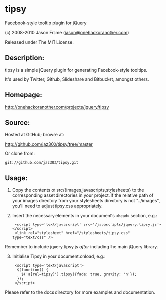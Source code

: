 # tipsy

Facebook-style tooltip plugin for jQuery

(c) 2008-2010 Jason Frame (jason@onehackoranother.com)

Released under The MIT License.

## Description:

tipsy is a simple jQuery plugin for generating Facebook-style tooltips.

It's used by Twitter, Github, Slideshare and Bitbucket, amongst others.

## Homepage:

http://onehackoranother.com/projects/jquery/tipsy

## Source:

Hosted at GitHub; browse at:

  http://github.com/jaz303/tipsy/tree/master

Or clone from:

    git://github.com/jaz303/tipsy.git

## Usage:

1. Copy the contents of src/{images,javascripts,stylesheets} to the corresponding asset directories in your project. 
   If the relative path of your images directory from your stylesheets   directory is not "../images", you'll need to adjust tipsy.css appropriately.

2. Insert the necessary elements in your document's `<head>` section, e.g.:
   
        <script type='text/javascript' src='/javascripts/jquery.tipsy.js'></script>
        <link rel="stylesheet" href="/stylesheets/tipsy.css" type="text/css" />

 Remember to include jquery.tipsy.js *after* including the main jQuery library.

3. Initialise Tipsy in your document.onload, e.g.:

        <script type='text/javascript'>
         $(function() {
	       $('a[rel=tipsy]').tipsy({fade: true, gravity: 'n'});
	     });
        </script>

Please refer to the docs directory for more examples and documentation.

